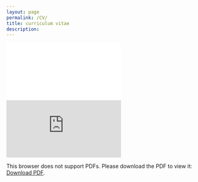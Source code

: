 ```yaml
---
layout: page
permalink: /CV/
title: curriculum vitae
description:
---
```


![CV](\assests\pdf\CV.pdf)
<object data="https://github.com/grep-aarkash/grep-aarkash.github.io/blob/master/assets/pdf/CV.pdf" type="application/pdf" width="700px" height="700px">
    <embed src="https://github.com/grep-aarkash/grep-aarkash.github.io/blob/master/assets/pdf/CV.pdf">
        <p>This browser does not support PDFs. Please download the PDF to view it: <a href="https://github.com/grep-aarkash/grep-aarkash.github.io/blob/master/assets/pdf/CV.pdf">Download PDF</a>.</p>
    </embed>
</object>
